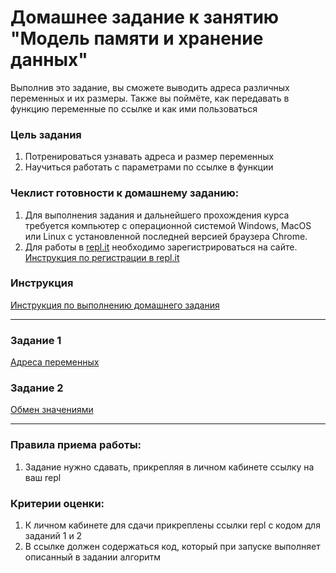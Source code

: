 # Домашнее задание к занятию "Модель памяти и хранение данных"

Выполнив это задание, вы сможете выводить адреса различных переменных и их размеры. Также вы поймёте, как передавать в функцию переменные по ссылке и как ими пользоваться

### Цель задания

1. Потренироваться узнавать адреса и размер переменных
2. Научиться работать с параметрами по ссылке в функции

### Чеклист готовности к домашнему заданию:

1. Для выполнения задания и дальнейшего прохождения курса требуется компьютер с операционной системой Windows, MacOS или Linux с установленной последней версией браузера Chrome.
2. Для работы в [repl.it](https://repl.it/) необходимо зарегистрироваться на сайте. [Инструкция по регистрации в repl.it](https://github.com/netology-code/cpps-homeworks/tree/first-stream-homewokrs/common/replit)

### Инструкция

[Инструкция по выполнению домашнего задания](https://github.com/netology-code/cpps-homeworks/blob/first-stream-homewokrs/common/readme.md)

------

### Задание 1

[Адреса переменных](01)

### Задание 2

[Обмен значениями](02)

------

### Правила приема работы:

1. Задание нужно сдавать, прикрепляя в личном кабинете ссылку на ваш repl

### Критерии оценки:

1. К личном кабинете для сдачи прикреплены ссылки repl с кодом для заданий 1 и 2
2. В ссылке должен содержаться код, который при запуске выполняет описанный в задании алгоритм


